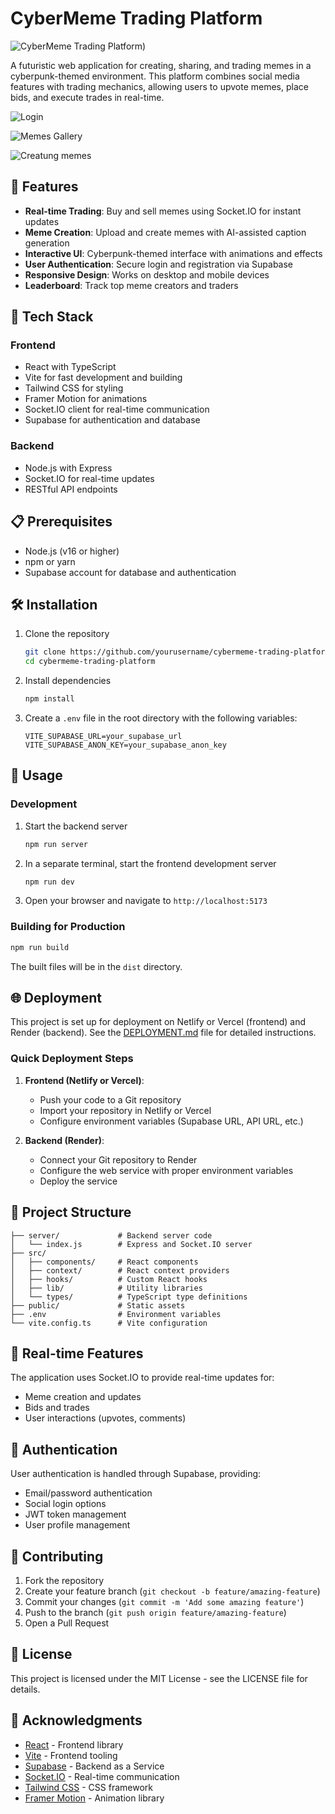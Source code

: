 # CyberMeme Trading Platform

![CyberMeme Trading Platform](https://stellar-raindrop-690ca3.netlify.app/))

A futuristic web application for creating, sharing, and trading memes in a cyberpunk-themed environment. This platform combines social media features with trading mechanics, allowing users to upvote memes, place bids, and execute trades in real-time.

![Login](login_meme.JPG)

![Memes Gallery](gallery_meme.JPG)

![Creatung memes](create_meme.JPG)

## 🚀 Features

- **Real-time Trading**: Buy and sell memes using Socket.IO for instant updates
- **Meme Creation**: Upload and create memes with AI-assisted caption generation
- **Interactive UI**: Cyberpunk-themed interface with animations and effects
- **User Authentication**: Secure login and registration via Supabase
- **Responsive Design**: Works on desktop and mobile devices
- **Leaderboard**: Track top meme creators and traders

## 🔧 Tech Stack

### Frontend
- React with TypeScript
- Vite for fast development and building
- Tailwind CSS for styling
- Framer Motion for animations
- Socket.IO client for real-time communication
- Supabase for authentication and database

### Backend
- Node.js with Express
- Socket.IO for real-time updates
- RESTful API endpoints

## 📋 Prerequisites

- Node.js (v16 or higher)
- npm or yarn
- Supabase account for database and authentication

## 🛠️ Installation

1. Clone the repository
   ```bash
   git clone https://github.com/yourusername/cybermeme-trading-platform.git
   cd cybermeme-trading-platform
   ```

2. Install dependencies
   ```bash
   npm install
   ```

3. Create a `.env` file in the root directory with the following variables:
   ```
   VITE_SUPABASE_URL=your_supabase_url
   VITE_SUPABASE_ANON_KEY=your_supabase_anon_key
   ```

## 🚀 Usage

### Development

1. Start the backend server
   ```bash
   npm run server
   ```

2. In a separate terminal, start the frontend development server
   ```bash
   npm run dev
   ```

3. Open your browser and navigate to `http://localhost:5173`

### Building for Production

```bash
npm run build
```

The built files will be in the `dist` directory.

## 🌐 Deployment

This project is set up for deployment on Netlify or Vercel (frontend) and Render (backend). See the [DEPLOYMENT.md](./DEPLOYMENT.md) file for detailed instructions.

### Quick Deployment Steps

1. **Frontend (Netlify or Vercel)**:
   - Push your code to a Git repository
   - Import your repository in Netlify or Vercel
   - Configure environment variables (Supabase URL, API URL, etc.)

2. **Backend (Render)**:
   - Connect your Git repository to Render
   - Configure the web service with proper environment variables
   - Deploy the service

## 🧩 Project Structure

```
├── server/             # Backend server code
│   └── index.js        # Express and Socket.IO server
├── src/
│   ├── components/     # React components
│   ├── context/        # React context providers
│   ├── hooks/          # Custom React hooks
│   ├── lib/            # Utility libraries
│   └── types/          # TypeScript type definitions
├── public/             # Static assets
├── .env                # Environment variables
└── vite.config.ts      # Vite configuration
```

## 🔄 Real-time Features

The application uses Socket.IO to provide real-time updates for:

- Meme creation and updates
- Bids and trades
- User interactions (upvotes, comments)

## 🔐 Authentication

User authentication is handled through Supabase, providing:

- Email/password authentication
- Social login options
- JWT token management
- User profile management

## 🤝 Contributing

1. Fork the repository
2. Create your feature branch (`git checkout -b feature/amazing-feature`)
3. Commit your changes (`git commit -m 'Add some amazing feature'`)
4. Push to the branch (`git push origin feature/amazing-feature`)
5. Open a Pull Request

## 📄 License

This project is licensed under the MIT License - see the LICENSE file for details.

## 🙏 Acknowledgments

- [React](https://reactjs.org/) - Frontend library
- [Vite](https://vitejs.dev/) - Frontend tooling
- [Supabase](https://supabase.io/) - Backend as a Service
- [Socket.IO](https://socket.io/) - Real-time communication
- [Tailwind CSS](https://tailwindcss.com/) - CSS framework
- [Framer Motion](https://www.framer.com/motion/) - Animation library

